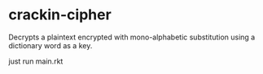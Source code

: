 # crackin-cipher
Decrypts a plaintext encrypted with mono-alphabetic substitution using a dictionary word as a key. 

just run main.rkt

